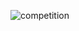 ![competition](https://user-images.githubusercontent.com/111218991/186434969-069a94ee-ecd9-4b82-b9d5-43aeb332abee.gif)
